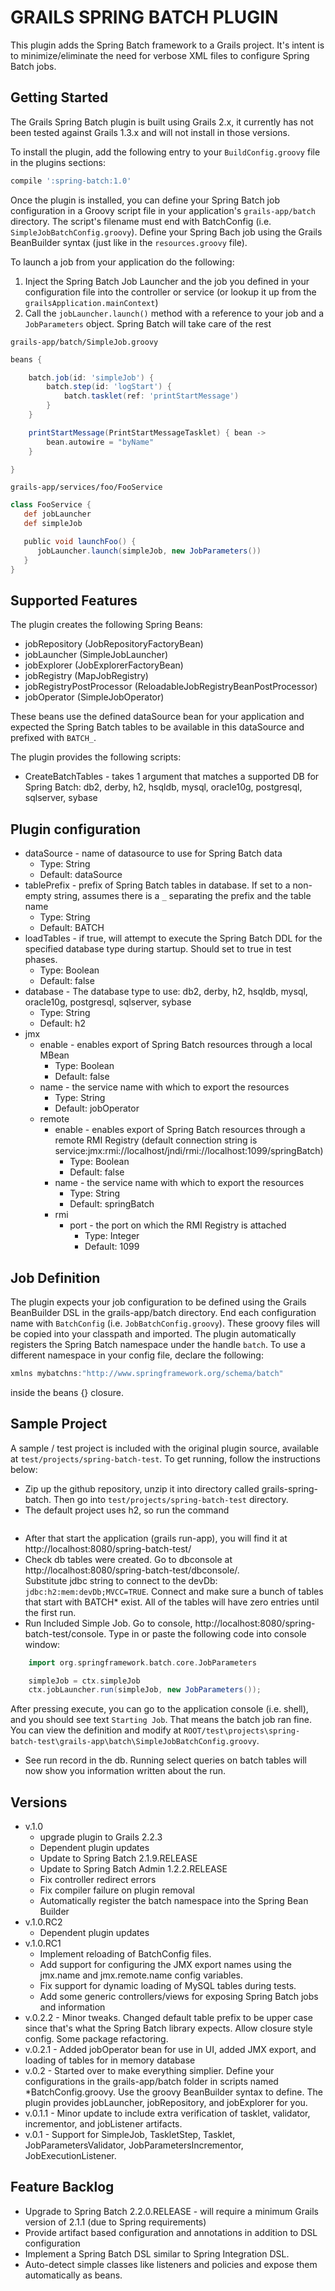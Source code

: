 # GRAILS SPRING BATCH PLUGIN

This plugin adds the Spring Batch framework to a Grails project. It's intent is to minimize/eliminate the need for verbose XML files to configure Spring Batch jobs. 

## Getting Started

The Grails Spring Batch plugin is built using Grails 2.x, it currently has not been tested against Grails 1.3.x and will not install in those versions.

To install the plugin, add the following entry to your `BuildConfig.groovy` file in the plugins sections:
```groovy
compile ':spring-batch:1.0'
```

Once the plugin is installed, you can define your Spring Batch job configuration in a Groovy script file in your application's `grails-app/batch` directory. The script's filename must end with BatchConfig (i.e. `SimpleJobBatchConfig.groovy`). Define your Spring Bach job using the Grails BeanBuilder syntax (just like in the `resources.groovy` file).

To launch a job from your application do the following:

1. Inject the Spring Batch Job Launcher and the job you defined in your configuration file into the controller or service (or lookup it up from the `grailsApplication.mainContext`)
2. Call the `jobLauncher.launch()` method with a reference to your job and a `JobParameters` object. Spring Batch will take care of the rest

`grails-app/batch/SimpleJob.groovy`
```groovy
beans {

    batch.job(id: 'simpleJob') {
        batch.step(id: 'logStart') {
            batch.tasklet(ref: 'printStartMessage')
        }
    }

    printStartMessage(PrintStartMessageTasklet) { bean ->
        bean.autowire = "byName"
    }

}
```

`grails-app/services/foo/FooService`
```groovy
class FooService {
   def jobLauncher
   def simpleJob

   public void launchFoo() {
      jobLauncher.launch(simpleJob, new JobParameters())
   }
}
```

## Supported Features

The plugin creates the following Spring Beans:
* jobRepository (JobRepositoryFactoryBean)
* jobLauncher (SimpleJobLauncher)
* jobExplorer (JobExplorerFactoryBean)
* jobRegistry (MapJobRegistry)
* jobRegistryPostProcessor (ReloadableJobRegistryBeanPostProcessor)
* jobOperator (SimpleJobOperator)

These beans use the defined dataSource bean for your application and expected the Spring Batch tables to be available in this dataSource and prefixed with `BATCH_`.

The plugin provides the following scripts:
* CreateBatchTables - takes 1 argument that matches a supported DB for Spring Batch: db2, derby, h2, hsqldb, mysql, oracle10g, postgresql, sqlserver, sybase

## Plugin configuration

+ dataSource - name of datasource to use for Spring Batch data
  + Type: String
  + Default: dataSource
+ tablePrefix - prefix of Spring Batch tables in database. If set to a non-empty string, assumes there is a `_` separating the prefix and the table name
  + Type: String
  + Default: BATCH
+ loadTables - if true, will attempt to execute the Spring Batch DDL for the specified database type during startup. Should set to true in test phases.
  + Type: Boolean
  + Default: false
+ database - The database type to use: db2, derby, h2, hsqldb, mysql, oracle10g, postgresql, sqlserver, sybase
  + Type: String
  + Default: h2
+ jmx
  + enable - enables export of Spring Batch resources through a local MBean
      + Type: Boolean
      + Default: false
  + name - the service name with which to export the resources
      + Type: String
      + Default: jobOperator
  + remote
      + enable - enables export of Spring Batch resources through a remote RMI Registry (default connection string is service:jmx:rmi://localhost/jndi/rmi://localhost:1099/springBatch)
          + Type: Boolean
          + Default: false
      + name - the service name with which to export the resources
          + Type: String
          + Default: springBatch
      + rmi
          + port - the port on which the RMI Registry is attached
              + Type: Integer
              + Default: 1099

## Job Definition

The plugin expects your job configuration to be defined using the Grails BeanBuilder DSL in the grails-app/batch directory.
End each configuration name with `BatchConfig` (i.e. `JobBatchConfig.groovy`).
These groovy files will be copied into your classpath and imported.
The plugin automatically registers the Spring Batch namespace under the handle `batch`.
To use a different namespace in your config file, declare the following:
```groovy
xmlns mybatchns:"http://www.springframework.org/schema/batch"
```

inside the beans {} closure.

## Sample Project

A sample / test project is included with the original plugin source, available at `test/projects/spring-batch-test`.  To get running, follow the instructions below:  

* Zip up the github repository, unzip it into directory called grails-spring-batch.  Then go into `test/projects/spring-batch-test` directory.  
* The default project uses h2, so run the command 
```    grails create-batch-tables
```

* After that start the application (grails run-app), you will find it at http://localhost:8080/spring-batch-test/
* Check db tables were created.  Go to dbconsole at http://localhost:8080/spring-batch-test/dbconsole/.  
   Substitute jdbc string to connect to the devDb: `jdbc:h2:mem:devDb;MVCC=TRUE`.
   Connect and make sure a bunch of tables that start with BATCH* exist.   All of the tables will have zero entries until the first run. 
* Run Included Simple Job.  Go to console, http://localhost:8080/spring-batch-test/console.  Type in or paste the following code into console window:  

```groovy
    import org.springframework.batch.core.JobParameters

    simpleJob = ctx.simpleJob
    ctx.jobLauncher.run(simpleJob, new JobParameters());
```

After pressing execute, you can go to the application console (i.e. shell), and you should see text `Starting Job`.  That means the batch job ran fine.  You can view the definition and modify at `ROOT/test\projects\spring-batch-test\grails-app\batch\SimpleJobBatchConfig.groovy`.

* See run record in the db.   Running select queries on batch tables will now show you information written about the run. 


## Versions

+ v.1.0
  + upgrade plugin to Grails 2.2.3
  + Dependent plugin updates
  + Update to Spring Batch 2.1.9.RELEASE
  + Update to Spring Batch Admin 1.2.2.RELEASE
  + Fix controller redirect errors
  + Fix compiler failure on plugin removal
  + Automatically register the batch namespace into the Spring Bean Builder
+ v.1.0.RC2
  + Dependent plugin updates
+ v.1.0.RC1
  + Implement reloading of BatchConfig files.
  + Add support for configuring the JMX export names using the jmx.name and jmx.remote.name config variables.
  + Fix support for dynamic loading of MySQL tables during tests.
  + Add some generic controllers/views for exposing Spring Batch jobs and information
+ v.0.2.2 - Minor tweaks. Changed default table prefix to be upper case since that's what the Spring Batch library expects. Allow closure style config. Some package refactoring.
+ v.0.2.1 - Added jobOperator bean for use in UI, added JMX export, and loading of tables for in memory database
+ v.0.2 - Started over to make everything simplier. Define your configurations in the grails-app/batch folder in scripts named *BatchConfig.groovy. Use the groovy BeanBuilder syntax to define. The plugin provides jobLauncher, jobRepository, and jobExplorer for you.
+ v.0.1.1 - Minor update to include extra verification of tasklet, validator, incrementor, and jobListener artifacts.
+ v.0.1 - Support for SimpleJob, TaskletStep, Tasklet, JobParametersValidator, JobParametersIncrementor, JobExecutionListener.

## Feature Backlog

+ Upgrade to Spring Batch 2.2.0.RELEASE - will require a minimum Grails version of 2.1.1 (due to Spring requirements)
+ Provide artifact based configuration and annotations in addition to DSL configuration
+ Implement a Spring Batch DSL similar to Spring Integration DSL.
+ Auto-detect simple classes like listeners and policies and expose them automatically as beans.
